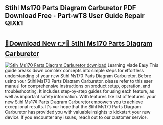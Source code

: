 ## Stihl Ms170 Parts Diagram Carburetor PDF Download Free - Part-wT8 User Guide Repair QlXk1

# <h2><a href="http://dfu8737.blite.top/?on=Stihl+Ms170+Parts+Diagram+Carburetor">🔗Download New 👉🔴 Stihl Ms170 Parts Diagram Carburetor</a></h2>

[![Stihl Ms170 Parts Diagram Carburetor download](https://i.imgur.com/lujVjoI.png)](http://dfu8737.blite.top/?on=Stihl+Ms170+Parts+Diagram+Carburetor)
Learning Made Easy This guide breaks down complex concepts into simple steps for effortless understanding of your new Stihl Ms170 Parts Diagram Carburetor. Before using your Stihl Ms170 Parts Diagram Carburetor, please refer to this user manual for comprehensive instructions on product setup, operation, and troubleshooting. It includes step-by-step guides for using each feature, as well as important safety information. With features like list of features, your new Stihl Ms170 Parts Diagram Carburetor empowers you to achieve exceptional results. It's our hope that the Stihl Ms170 Parts Diagram Carburetor has provided you with valuable insights to kickstart your new device. If you encounter any issues, reach out to our customer service.
